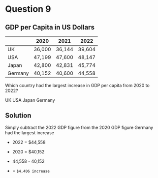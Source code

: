 # Question 9

## GDP per Capita in US Dollars

| |2020|2021|2022|
|---------|------|-----|-----|
|UK|36,000|36,144|39,604|
|USA|47,199|47,600|48,147|
|Japan|42,800|42,831|45,774|
|Germany|40,152|40,600|44,558|

Which country had the largest increase in GDP per capita from 2020 to 2022?

 UK
 USA
 Japan
 Germany

## Solution

Simply subtract the 2022 GDP figure from the 2020 GDP figure Germany had the largest increase

* 2022    = $44,558
* 2020    = $40,152

* 44,558 - 40,152
* = `$4,406 increase`
